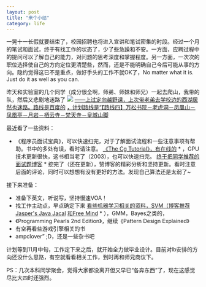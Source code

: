 ```yaml
---
layout: post
title: "来个小结"
category: life
---
```


一晃十一长假就要结束了，校园招聘也将进入宣讲和笔试密集的时段。经过一个月的笔试和面试，终于有找工作的状态了，少了些急躁和不安。一方面，应聘过程中的提问可以了解自己的能力，对问题的思考深度和掌握程度。另一方面，一次次的职位选择使自己的方向定位更清楚些，然而，还是不能明确自己今后可能从事的方向。隐约觉得这已不是重点，做好手头的工作不就OK了，No matter what it is. Just do it as well as you can.

昨天和实验室的几个同学（成分很全啊，师弟、师妹和师兄）一起去爬山，我带的队，然后又悲剧地迷路了 ![](http://img.baidu.com/hi/jx2/j_0068.gif) [——上过定向越野课，上次带老弟去学校边的西湖居然也迷路。路线是百度的](http://user.coolpei.com/100100/blog-id-863/) [，计划路线是“【路线四】万松书院－老虎洞－凤凰山－凤凰亭－月岩－栖云寺－梵天寺－皇城山脚](http://maps.google.com/maps/ms?hl=zh-CN&safe=off&client=firefox-a&ie=UTF8&msa=0&msid=107660204290919340130.0004919afd57ceffd4341&z=16) 

最近看了一些资料：

*    《程序员面试宝典》，可以快速扫完，对于了解面试流程和一些注意事项有帮助。书中的多处有误，看时请注意。
[《The Cg Tutorial》，有在线的](http://developer.nvidia.com/object/cg_tutorial_home.html) *    ，GPU技术更新很快，这书相当老了（2003），也可以快速扫完。
[终于把同学推荐的面试题博客](http://zhedahht.blog.163.com/) *    挖完了（还在更新），赞博客的精彩分析和坚持更新。看时注意后面的评论，同时可以想想有没有更好的方法。发现自己算法还是太弱了~

接下来准备：

*    准备下英文，听说写，坚持慢速VOA！
*    找工作主动点，早点确定下来
[看些机器学习相关的资料，SVM（博客推荐Jasper's Java Jacal](http://www.blogjava.net/zhenandaci/archive/2009/02/13/254519.html) [和Free Mind](http://blog.pluskid.org/?page_id=683) *    ），GMM，Bayes之类的，
*    《Programming Pearls 2nd Edition》，继续《Pattern Design Explained》
*    有空再看些游戏引擎相关的书
*    ampclover” ;D，还是一些杂书吧

计划等到11月中旬，工作定下来之后，就开始全力做毕业设计。目前对lb安排的方向还没什么思路，有空就看看相关工作，到时再和师兄商议下。

PS：几次本科同学聚会，觉得大家都没离开但又早已“各奔东西”了，现在这感觉尽比大四时还强烈。
